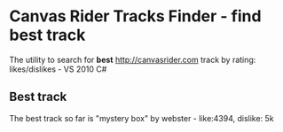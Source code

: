 Canvas Rider Tracks Finder - find best track
========================

The utility to search for **best** http://canvasrider.com track by rating: likes/dislikes - VS 2010 C#

Best track
------------
The best track so far is "mystery box" by webster - like:4394, dislike: 5k
